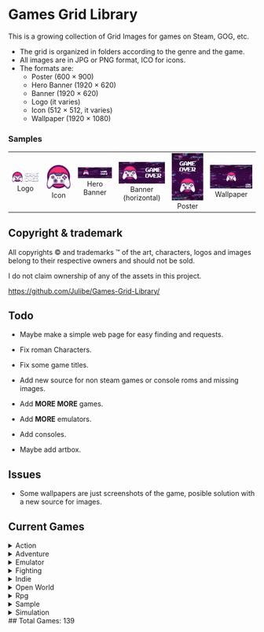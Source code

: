


# Games Grid Library
This is a growing collection of Grid Images for games on Steam, GOG, etc.

 - The grid is organized in folders according to the genre and the game.
 - All images are in JPG or PNG format, ICO for icons.
 - The formats are:
	 - Poster (600 × 900)
	 - Hero Banner (1920 × 620)
	 - Banner (1920 × 620)
	 - Logo (it varies)
	 - Icon (512 × 512, it varies)
	 - Wallpaper (1920 × 1080)

### Samples
<table>
	<tr align="center">
		<td>
			<img src="https://github.com/Julibe/Games-Grid-Library/raw/main/Sample/logo.png" width="250px"><br><center>Logo</center>
		</td>
		<td>
			<img src="https://github.com/Julibe/Games-Grid-Library/raw/main/Sample/icon.png" width="250px"><br><center>Icon</center>
		</td>
		<td>
			<img src="https://github.com/Julibe/Games-Grid-Library/raw/main/Sample/hero.jpg" width="250px"><br><center>Hero Banner</center>
		</td>
		<td>
			<img src="https://github.com/Julibe/Games-Grid-Library/raw/main/Sample/horizontal.jpg" width="250px"><br><center>Banner (horizontal)</center>
		</td>
		<td>
			<img src="https://github.com/Julibe/Games-Grid-Library/raw/main/Sample/poster.jpg" width="250px"><br><center>Poster</center>
		</td>
		<td>
			<img src="https://github.com/Julibe/Games-Grid-Library/raw/main/Sample/wallpaper.jpg" width="250px"><br><center>Wallpaper</center>
		</td>
	</tr>
</table>

## Copyright & trademark
All copyrights © and trademarks ™ of the art, characters, logos and images belong to their respective owners and should not be sold.

I do not claim ownership of any of the assets in this project.

https://github.com/Julibe/Games-Grid-Library/


## Todo
 - Maybe make a simple web page for easy finding and requests.
 - Fix roman Characters.
 - Fix some game titles.
 - Add new source for non steam games or console roms and missing images.

 - Add **MORE MORE** games.

 - Add **MORE** emulators.

 - Add consoles.

 - Maybe add artbox.

## Issues
 - Some wallpapers are just screenshots of the game, posible solution with a new source for images.
## Current Games
<details>
 <summary>Action</summary>

<table><tr align="center"><td><a href="https://github.com/Julibe/Games-Grid-Library/tree/main/Action/Arma 3/" target="_blank"><img src="https://github.com/Julibe/Games-Grid-Library/raw/main/Action/Arma 3/logo.png" width="100%">
<center>Arma 3</center></a></a></td><td><a href="https://github.com/Julibe/Games-Grid-Library/tree/main/Action/Biomutant/" target="_blank"><img src="https://github.com/Julibe/Games-Grid-Library/raw/main/Action/Biomutant/logo.png" width="100%">
<center>Biomutant</center></a></a></td><td><a href="https://github.com/Julibe/Games-Grid-Library/tree/main/Action/Bioshock/" target="_blank"><img src="https://github.com/Julibe/Games-Grid-Library/raw/main/Action/Bioshock/logo.png" width="100%">
<center>Bioshock</center></a></a></td><td><a href="https://github.com/Julibe/Games-Grid-Library/tree/main/Action/Bioshock 2/" target="_blank"><img src="https://github.com/Julibe/Games-Grid-Library/raw/main/Action/Bioshock 2/logo.png" width="100%">
<center>Bioshock 2</center></a></a></td></tr><tr align="center"><td><a href="https://github.com/Julibe/Games-Grid-Library/tree/main/Action/Bioshock Infinite/" target="_blank"><img src="https://github.com/Julibe/Games-Grid-Library/raw/main/Action/Bioshock Infinite/logo.png" width="100%">
<center>Bioshock Infinite</center></a></a></td><td><a href="https://github.com/Julibe/Games-Grid-Library/tree/main/Action/Borderlands/" target="_blank"><img src="https://github.com/Julibe/Games-Grid-Library/raw/main/Action/Borderlands/logo.png" width="100%">
<center>Borderlands</center></a></a></td><td><a href="https://github.com/Julibe/Games-Grid-Library/tree/main/Action/Borderlands - The Presequel/" target="_blank"><img src="https://github.com/Julibe/Games-Grid-Library/raw/main/Action/Borderlands - The Presequel/logo.png" width="100%">
<center>Borderlands - The Presequel</center></a></a></td><td><a href="https://github.com/Julibe/Games-Grid-Library/tree/main/Action/Borderlands 2/" target="_blank"><img src="https://github.com/Julibe/Games-Grid-Library/raw/main/Action/Borderlands 2/logo.png" width="100%">
<center>Borderlands 2</center></a></a></td></tr><tr align="center"><td><a href="https://github.com/Julibe/Games-Grid-Library/tree/main/Action/Borderlands 3/" target="_blank"><img src="https://github.com/Julibe/Games-Grid-Library/raw/main/Action/Borderlands 3/logo.png" width="100%">
<center>Borderlands 3</center></a></a></td><td><a href="https://github.com/Julibe/Games-Grid-Library/tree/main/Action/Bully Scholarship Edition/" target="_blank"><img src="https://github.com/Julibe/Games-Grid-Library/raw/main/Action/Bully Scholarship Edition/logo.png" width="100%">
<center>Bully Scholarship Edition</center></a></a></td><td><a href="https://github.com/Julibe/Games-Grid-Library/tree/main/Action/Call of Duty - Black Ops/" target="_blank"><img src="https://github.com/Julibe/Games-Grid-Library/raw/main/Action/Call of Duty - Black Ops/logo.png" width="100%">
<center>Call of Duty - Black Ops</center></a></a></td><td><a href="https://github.com/Julibe/Games-Grid-Library/tree/main/Action/Call of Duty - Black Ops II/" target="_blank"><img src="https://github.com/Julibe/Games-Grid-Library/raw/main/Action/Call of Duty - Black Ops II/logo.png" width="100%">
<center>Call of Duty - Black Ops II</center></a></a></td></tr><tr align="center"><td><a href="https://github.com/Julibe/Games-Grid-Library/tree/main/Action/Call of Duty - Black Ops III/" target="_blank"><img src="https://github.com/Julibe/Games-Grid-Library/raw/main/Action/Call of Duty - Black Ops III/logo.png" width="100%">
<center>Call of Duty - Black Ops III</center></a></a></td><td><a href="https://github.com/Julibe/Games-Grid-Library/tree/main/Action/Call of Duty - Ghosts/" target="_blank"><img src="https://github.com/Julibe/Games-Grid-Library/raw/main/Action/Call of Duty - Ghosts/logo.png" width="100%">
<center>Call of Duty - Ghosts</center></a></a></td><td><a href="https://github.com/Julibe/Games-Grid-Library/tree/main/Action/Call of Duty - Infinite Warfare/" target="_blank"><img src="https://github.com/Julibe/Games-Grid-Library/raw/main/Action/Call of Duty - Infinite Warfare/logo.png" width="100%">
<center>Call of Duty - Infinite Warfare</center></a></a></td><td><a href="https://github.com/Julibe/Games-Grid-Library/tree/main/Action/Call of Duty - Modern Warfare/" target="_blank"><img src="https://github.com/Julibe/Games-Grid-Library/raw/main/Action/Call of Duty - Modern Warfare/logo.png" width="100%">
<center>Call of Duty - Modern Warfare</center></a></a></td></tr><tr align="center"><td><a href="https://github.com/Julibe/Games-Grid-Library/tree/main/Action/Call of Duty - Modern Warfare 3/" target="_blank"><img src="https://github.com/Julibe/Games-Grid-Library/raw/main/Action/Call of Duty - Modern Warfare 3/logo.png" width="100%">
<center>Call of Duty - Modern Warfare 3</center></a></a></td><td><a href="https://github.com/Julibe/Games-Grid-Library/tree/main/Action/Call of Duty - WWII/" target="_blank"><img src="https://github.com/Julibe/Games-Grid-Library/raw/main/Action/Call of Duty - WWII/logo.png" width="100%">
<center>Call of Duty - WWII</center></a></a></td><td><a href="https://github.com/Julibe/Games-Grid-Library/tree/main/Action/Code Vein/" target="_blank"><img src="https://github.com/Julibe/Games-Grid-Library/raw/main/Action/Code Vein/logo.png" width="100%">
<center>Code Vein</center></a></a></td><td><a href="https://github.com/Julibe/Games-Grid-Library/tree/main/Action/Curse of The Dead Gods/" target="_blank"><img src="https://github.com/Julibe/Games-Grid-Library/raw/main/Action/Curse of The Dead Gods/logo.png" width="100%">
<center>Curse of The Dead Gods</center></a></a></td></tr><tr align="center"><td><a href="https://github.com/Julibe/Games-Grid-Library/tree/main/Action/Days Gone/" target="_blank"><img src="https://github.com/Julibe/Games-Grid-Library/raw/main/Action/Days Gone/logo.png" width="100%">
<center>Days Gone</center></a></a></td><td><a href="https://github.com/Julibe/Games-Grid-Library/tree/main/Action/Dead Cells/" target="_blank"><img src="https://github.com/Julibe/Games-Grid-Library/raw/main/Action/Dead Cells/logo.png" width="100%">
<center>Dead Cells</center></a></a></td><td><a href="https://github.com/Julibe/Games-Grid-Library/tree/main/Action/Death Stranding/" target="_blank"><img src="https://github.com/Julibe/Games-Grid-Library/raw/main/Action/Death Stranding/logo.png" width="100%">
<center>Death Stranding</center></a></a></td><td><a href="https://github.com/Julibe/Games-Grid-Library/tree/main/Action/Deep Rock Galactic/" target="_blank"><img src="https://github.com/Julibe/Games-Grid-Library/raw/main/Action/Deep Rock Galactic/logo.png" width="100%">
<center>Deep Rock Galactic</center></a></a></td></tr><tr align="center"><td><a href="https://github.com/Julibe/Games-Grid-Library/tree/main/Action/Doom 3 Bfg Edition/" target="_blank"><img src="https://github.com/Julibe/Games-Grid-Library/raw/main/Action/Doom 3 Bfg Edition/logo.png" width="100%">
<center>Doom 3 Bfg Edition</center></a></a></td><td><a href="https://github.com/Julibe/Games-Grid-Library/tree/main/Action/Doom Eternal/" target="_blank"><img src="https://github.com/Julibe/Games-Grid-Library/raw/main/Action/Doom Eternal/logo.png" width="100%">
<center>Doom Eternal</center></a></a></td><td><a href="https://github.com/Julibe/Games-Grid-Library/tree/main/Action/Dungeons  Dragons Dark Alliance/" target="_blank"><img src="https://github.com/Julibe/Games-Grid-Library/raw/main/Action/Dungeons  Dragons Dark Alliance/logo.png" width="100%">
<center>Dungeons  Dragons Dark Alliance</center></a></a></td><td><a href="https://github.com/Julibe/Games-Grid-Library/tree/main/Action/Earth Defense Force World Brothers/" target="_blank"><img src="https://github.com/Julibe/Games-Grid-Library/raw/main/Action/Earth Defense Force World Brothers/logo.png" width="100%">
<center>Earth Defense Force World Brothers</center></a></a></td></tr><tr align="center"><td><a href="https://github.com/Julibe/Games-Grid-Library/tree/main/Action/Final Fantasy Type-0 Hd/" target="_blank"><img src="https://github.com/Julibe/Games-Grid-Library/raw/main/Action/Final Fantasy Type-0 Hd/logo.png" width="100%">
<center>Final Fantasy Type-0 Hd</center></a></a></td><td><a href="https://github.com/Julibe/Games-Grid-Library/tree/main/Action/Ghostrunner/" target="_blank"><img src="https://github.com/Julibe/Games-Grid-Library/raw/main/Action/Ghostrunner/logo.png" width="100%">
<center>Ghostrunner</center></a></a></td><td><a href="https://github.com/Julibe/Games-Grid-Library/tree/main/Action/God Eater 2 Rage Burst/" target="_blank"><img src="https://github.com/Julibe/Games-Grid-Library/raw/main/Action/God Eater 2 Rage Burst/logo.png" width="100%">
<center>God Eater 2 Rage Burst</center></a></a></td><td><a href="https://github.com/Julibe/Games-Grid-Library/tree/main/Action/God Eater 3/" target="_blank"><img src="https://github.com/Julibe/Games-Grid-Library/raw/main/Action/God Eater 3/logo.png" width="100%">
<center>God Eater 3</center></a></a></td></tr><tr align="center"><td><a href="https://github.com/Julibe/Games-Grid-Library/tree/main/Action/Grand Theft Auto/" target="_blank"><img src="https://github.com/Julibe/Games-Grid-Library/raw/main/Action/Grand Theft Auto/logo.png" width="100%">
<center>Grand Theft Auto</center></a></a></td><td><a href="https://github.com/Julibe/Games-Grid-Library/tree/main/Action/Grand Theft Auto 2/" target="_blank"><img src="https://github.com/Julibe/Games-Grid-Library/raw/main/Action/Grand Theft Auto 2/logo.png" width="100%">
<center>Grand Theft Auto 2</center></a></a></td><td><a href="https://github.com/Julibe/Games-Grid-Library/tree/main/Action/Grand Theft Auto Episodes From Liberty City/" target="_blank"><img src="https://github.com/Julibe/Games-Grid-Library/raw/main/Action/Grand Theft Auto Episodes From Liberty City/logo.png" width="100%">
<center>Grand Theft Auto Episodes From Liberty City</center></a></a></td><td><a href="https://github.com/Julibe/Games-Grid-Library/tree/main/Action/Grand Theft Auto III/" target="_blank"><img src="https://github.com/Julibe/Games-Grid-Library/raw/main/Action/Grand Theft Auto III/logo.png" width="100%">
<center>Grand Theft Auto III</center></a></a></td></tr><tr align="center"><td><a href="https://github.com/Julibe/Games-Grid-Library/tree/main/Action/Grand Theft Auto Iv The/" target="_blank"><img src="https://github.com/Julibe/Games-Grid-Library/raw/main/Action/Grand Theft Auto Iv The/logo.png" width="100%">
<center>Grand Theft Auto Iv The</center></a></a></td><td><a href="https://github.com/Julibe/Games-Grid-Library/tree/main/Action/Grand Theft Auto San Andreas/" target="_blank"><img src="https://github.com/Julibe/Games-Grid-Library/raw/main/Action/Grand Theft Auto San Andreas/logo.png" width="100%">
<center>Grand Theft Auto San Andreas</center></a></a></td><td><a href="https://github.com/Julibe/Games-Grid-Library/tree/main/Action/Grand Theft Auto V/" target="_blank"><img src="https://github.com/Julibe/Games-Grid-Library/raw/main/Action/Grand Theft Auto V/logo.png" width="100%">
<center>Grand Theft Auto V</center></a></a></td><td><a href="https://github.com/Julibe/Games-Grid-Library/tree/main/Action/Grand Theft Auto Vice City/" target="_blank"><img src="https://github.com/Julibe/Games-Grid-Library/raw/main/Action/Grand Theft Auto Vice City/logo.png" width="100%">
<center>Grand Theft Auto Vice City</center></a></a></td></tr><tr align="center"><td><a href="https://github.com/Julibe/Games-Grid-Library/tree/main/Action/Guilty Gear Strive/" target="_blank"><img src="https://github.com/Julibe/Games-Grid-Library/raw/main/Action/Guilty Gear Strive/logo.png" width="100%">
<center>Guilty Gear Strive</center></a></a></td><td><a href="https://github.com/Julibe/Games-Grid-Library/tree/main/Action/Guns Up/" target="_blank"><img src="https://github.com/Julibe/Games-Grid-Library/raw/main/Action/Guns Up/logo.png" width="100%">
<center>Guns Up</center></a></a></td><td><a href="https://github.com/Julibe/Games-Grid-Library/tree/main/Action/Hades/" target="_blank"><img src="https://github.com/Julibe/Games-Grid-Library/raw/main/Action/Hades/logo.png" width="100%">
<center>Hades</center></a></a></td><td><a href="https://github.com/Julibe/Games-Grid-Library/tree/main/Action/Half-Life/" target="_blank"><img src="https://github.com/Julibe/Games-Grid-Library/raw/main/Action/Half-Life/logo.png" width="100%">
<center>Half-Life</center></a></a></td></tr><tr align="center"><td><a href="https://github.com/Julibe/Games-Grid-Library/tree/main/Action/Half-Life 2/" target="_blank"><img src="https://github.com/Julibe/Games-Grid-Library/raw/main/Action/Half-Life 2/logo.png" width="100%">
<center>Half-Life 2</center></a></a></td><td><a href="https://github.com/Julibe/Games-Grid-Library/tree/main/Action/Half-Life 2 - Episode One/" target="_blank"><img src="https://github.com/Julibe/Games-Grid-Library/raw/main/Action/Half-Life 2 - Episode One/logo.png" width="100%">
<center>Half-Life 2 - Episode One</center></a></a></td><td><a href="https://github.com/Julibe/Games-Grid-Library/tree/main/Action/Half-Life 2 - Episode Two/" target="_blank"><img src="https://github.com/Julibe/Games-Grid-Library/raw/main/Action/Half-Life 2 - Episode Two/logo.png" width="100%">
<center>Half-Life 2 - Episode Two</center></a></a></td><td><a href="https://github.com/Julibe/Games-Grid-Library/tree/main/Action/Helldivers Dive Harder Edition/" target="_blank"><img src="https://github.com/Julibe/Games-Grid-Library/raw/main/Action/Helldivers Dive Harder Edition/logo.png" width="100%">
<center>Helldivers Dive Harder Edition</center></a></a></td></tr><tr align="center"><td><a href="https://github.com/Julibe/Games-Grid-Library/tree/main/Action/Horizon Zero Dawn/" target="_blank"><img src="https://github.com/Julibe/Games-Grid-Library/raw/main/Action/Horizon Zero Dawn/logo.png" width="100%">
<center>Horizon Zero Dawn</center></a></a></td><td><a href="https://github.com/Julibe/Games-Grid-Library/tree/main/Action/Iconoclasts/" target="_blank"><img src="https://github.com/Julibe/Games-Grid-Library/raw/main/Action/Iconoclasts/logo.png" width="100%">
<center>Iconoclasts</center></a></a></td><td><a href="https://github.com/Julibe/Games-Grid-Library/tree/main/Action/Katamari Damacy Reroll/" target="_blank"><img src="https://github.com/Julibe/Games-Grid-Library/raw/main/Action/Katamari Damacy Reroll/logo.png" width="100%">
<center>Katamari Damacy Reroll</center></a></a></td><td><a href="https://github.com/Julibe/Games-Grid-Library/tree/main/Action/La Noire The Vr Case Files/" target="_blank"><img src="https://github.com/Julibe/Games-Grid-Library/raw/main/Action/La Noire The Vr Case Files/logo.png" width="100%">
<center>La Noire The Vr Case Files</center></a></a></td></tr><tr align="center"><td><a href="https://github.com/Julibe/Games-Grid-Library/tree/main/Action/Legend of Mana/" target="_blank"><img src="https://github.com/Julibe/Games-Grid-Library/raw/main/Action/Legend of Mana/logo.png" width="100%">
<center>Legend of Mana</center></a></a></td><td><a href="https://github.com/Julibe/Games-Grid-Library/tree/main/Action/Manhunt/" target="_blank"><img src="https://github.com/Julibe/Games-Grid-Library/raw/main/Action/Manhunt/logo.png" width="100%">
<center>Manhunt</center></a></a></td><td><a href="https://github.com/Julibe/Games-Grid-Library/tree/main/Action/Mass Effect/" target="_blank"><img src="https://github.com/Julibe/Games-Grid-Library/raw/main/Action/Mass Effect/logo.png" width="100%">
<center>Mass Effect</center></a></a></td><td><a href="https://github.com/Julibe/Games-Grid-Library/tree/main/Action/Max Payne/" target="_blank"><img src="https://github.com/Julibe/Games-Grid-Library/raw/main/Action/Max Payne/logo.png" width="100%">
<center>Max Payne</center></a></a></td></tr><tr align="center"><td><a href="https://github.com/Julibe/Games-Grid-Library/tree/main/Action/Max Payne 2 The Fall of Max Payne/" target="_blank"><img src="https://github.com/Julibe/Games-Grid-Library/raw/main/Action/Max Payne 2 The Fall of Max Payne/logo.png" width="100%">
<center>Max Payne 2 The Fall of Max Payne</center></a></a></td><td><a href="https://github.com/Julibe/Games-Grid-Library/tree/main/Action/Max Payne 3/" target="_blank"><img src="https://github.com/Julibe/Games-Grid-Library/raw/main/Action/Max Payne 3/logo.png" width="100%">
<center>Max Payne 3</center></a></a></td><td><a href="https://github.com/Julibe/Games-Grid-Library/tree/main/Action/Mechwarrior 5 Mercenaries/" target="_blank"><img src="https://github.com/Julibe/Games-Grid-Library/raw/main/Action/Mechwarrior 5 Mercenaries/logo.png" width="100%">
<center>Mechwarrior 5 Mercenaries</center></a></a></td><td><a href="https://github.com/Julibe/Games-Grid-Library/tree/main/Action/Metal Gear Rising - Revengeance/" target="_blank"><img src="https://github.com/Julibe/Games-Grid-Library/raw/main/Action/Metal Gear Rising - Revengeance/logo.png" width="100%">
<center>Metal Gear Rising - Revengeance</center></a></a></td></tr><tr align="center"><td><a href="https://github.com/Julibe/Games-Grid-Library/tree/main/Action/Metal Gear Solid V - The Phantom Pain/" target="_blank"><img src="https://github.com/Julibe/Games-Grid-Library/raw/main/Action/Metal Gear Solid V - The Phantom Pain/logo.png" width="100%">
<center>Metal Gear Solid V - The Phantom Pain</center></a></a></td><td><a href="https://github.com/Julibe/Games-Grid-Library/tree/main/Action/Monster Hunter World/" target="_blank"><img src="https://github.com/Julibe/Games-Grid-Library/raw/main/Action/Monster Hunter World/logo.png" width="100%">
<center>Monster Hunter World</center></a></a></td><td><a href="https://github.com/Julibe/Games-Grid-Library/tree/main/Action/Nier Replicant Ver.122474487139/" target="_blank"><img src="https://github.com/Julibe/Games-Grid-Library/raw/main/Action/Nier Replicant Ver.122474487139/logo.png" width="100%">
<center>Nier Replicant Ver.122474487139</center></a></a></td><td><a href="https://github.com/Julibe/Games-Grid-Library/tree/main/Action/Nierautomata/" target="_blank"><img src="https://github.com/Julibe/Games-Grid-Library/raw/main/Action/Nierautomata/logo.png" width="100%">
<center>Nierautomata</center></a></a></td></tr><tr align="center"><td><a href="https://github.com/Julibe/Games-Grid-Library/tree/main/Action/Ninja Gaiden 3 Razors Edge/" target="_blank"><img src="https://github.com/Julibe/Games-Grid-Library/raw/main/Action/Ninja Gaiden 3 Razors Edge/logo.png" width="100%">
<center>Ninja Gaiden 3 Razors Edge</center></a></a></td><td><a href="https://github.com/Julibe/Games-Grid-Library/tree/main/Action/Ninja Gaiden Σ/" target="_blank"><img src="https://github.com/Julibe/Games-Grid-Library/raw/main/Action/Ninja Gaiden Σ/logo.png" width="100%">
<center>Ninja Gaiden Σ</center></a></a></td><td><a href="https://github.com/Julibe/Games-Grid-Library/tree/main/Action/Ninja Gaiden Σ 2/" target="_blank"><img src="https://github.com/Julibe/Games-Grid-Library/raw/main/Action/Ninja Gaiden Σ 2/logo.png" width="100%">
<center>Ninja Gaiden Σ 2</center></a></a></td><td><a href="https://github.com/Julibe/Games-Grid-Library/tree/main/Action/No More Heroes/" target="_blank"><img src="https://github.com/Julibe/Games-Grid-Library/raw/main/Action/No More Heroes/logo.png" width="100%">
<center>No More Heroes</center></a></a></td></tr><tr align="center"><td><a href="https://github.com/Julibe/Games-Grid-Library/tree/main/Action/No More Heroes 2 Desperate Struggle/" target="_blank"><img src="https://github.com/Julibe/Games-Grid-Library/raw/main/Action/No More Heroes 2 Desperate Struggle/logo.png" width="100%">
<center>No More Heroes 2 Desperate Struggle</center></a></a></td><td><a href="https://github.com/Julibe/Games-Grid-Library/tree/main/Action/Outriders/" target="_blank"><img src="https://github.com/Julibe/Games-Grid-Library/raw/main/Action/Outriders/logo.png" width="100%">
<center>Outriders</center></a></a></td><td><a href="https://github.com/Julibe/Games-Grid-Library/tree/main/Action/Persona 5 Strikers/" target="_blank"><img src="https://github.com/Julibe/Games-Grid-Library/raw/main/Action/Persona 5 Strikers/logo.png" width="100%">
<center>Persona 5 Strikers</center></a></a></td><td><a href="https://github.com/Julibe/Games-Grid-Library/tree/main/Action/Phantasy Star Online 2 New Genesis/" target="_blank"><img src="https://github.com/Julibe/Games-Grid-Library/raw/main/Action/Phantasy Star Online 2 New Genesis/logo.png" width="100%">
<center>Phantasy Star Online 2 New Genesis</center></a></a></td></tr><tr align="center"><td><a href="https://github.com/Julibe/Games-Grid-Library/tree/main/Action/Prey/" target="_blank"><img src="https://github.com/Julibe/Games-Grid-Library/raw/main/Action/Prey/logo.png" width="100%">
<center>Prey</center></a></a></td><td><a href="https://github.com/Julibe/Games-Grid-Library/tree/main/Action/Red Dead Redemption 2/" target="_blank"><img src="https://github.com/Julibe/Games-Grid-Library/raw/main/Action/Red Dead Redemption 2/logo.png" width="100%">
<center>Red Dead Redemption 2</center></a></a></td><td><a href="https://github.com/Julibe/Games-Grid-Library/tree/main/Action/Resident Evil Village/" target="_blank"><img src="https://github.com/Julibe/Games-Grid-Library/raw/main/Action/Resident Evil Village/logo.png" width="100%">
<center>Resident Evil Village</center></a></a></td><td><a href="https://github.com/Julibe/Games-Grid-Library/tree/main/Action/Sakuna of Rice And Ruin/" target="_blank"><img src="https://github.com/Julibe/Games-Grid-Library/raw/main/Action/Sakuna of Rice And Ruin/logo.png" width="100%">
<center>Sakuna of Rice And Ruin</center></a></a></td></tr><tr align="center"><td><a href="https://github.com/Julibe/Games-Grid-Library/tree/main/Action/Scarlet Nexus/" target="_blank"><img src="https://github.com/Julibe/Games-Grid-Library/raw/main/Action/Scarlet Nexus/logo.png" width="100%">
<center>Scarlet Nexus</center></a></a></td><td><a href="https://github.com/Julibe/Games-Grid-Library/tree/main/Action/Sea of Thieves/" target="_blank"><img src="https://github.com/Julibe/Games-Grid-Library/raw/main/Action/Sea of Thieves/logo.png" width="100%">
<center>Sea of Thieves</center></a></a></td><td><a href="https://github.com/Julibe/Games-Grid-Library/tree/main/Action/Secret of Mana/" target="_blank"><img src="https://github.com/Julibe/Games-Grid-Library/raw/main/Action/Secret of Mana/logo.png" width="100%">
<center>Secret of Mana</center></a></a></td><td><a href="https://github.com/Julibe/Games-Grid-Library/tree/main/Action/Skul The Hero Slayer/" target="_blank"><img src="https://github.com/Julibe/Games-Grid-Library/raw/main/Action/Skul The Hero Slayer/logo.png" width="100%">
<center>Skul The Hero Slayer</center></a></a></td></tr><tr align="center"><td><a href="https://github.com/Julibe/Games-Grid-Library/tree/main/Action/State of Decay 2 Juggernaut Edition/" target="_blank"><img src="https://github.com/Julibe/Games-Grid-Library/raw/main/Action/State of Decay 2 Juggernaut Edition/logo.png" width="100%">
<center>State of Decay 2 Juggernaut Edition</center></a></a></td><td><a href="https://github.com/Julibe/Games-Grid-Library/tree/main/Action/Super Meat Boy Forever/" target="_blank"><img src="https://github.com/Julibe/Games-Grid-Library/raw/main/Action/Super Meat Boy Forever/logo.png" width="100%">
<center>Super Meat Boy Forever</center></a></a></td><td><a href="https://github.com/Julibe/Games-Grid-Library/tree/main/Action/Tales of Arise/" target="_blank"><img src="https://github.com/Julibe/Games-Grid-Library/raw/main/Action/Tales of Arise/logo.png" width="100%">
<center>Tales of Arise</center></a></a></td><td><a href="https://github.com/Julibe/Games-Grid-Library/tree/main/Action/Tales of Berseria/" target="_blank"><img src="https://github.com/Julibe/Games-Grid-Library/raw/main/Action/Tales of Berseria/logo.png" width="100%">
<center>Tales of Berseria</center></a></a></td></tr><tr align="center"><td><a href="https://github.com/Julibe/Games-Grid-Library/tree/main/Action/The Messenger/" target="_blank"><img src="https://github.com/Julibe/Games-Grid-Library/raw/main/Action/The Messenger/logo.png" width="100%">
<center>The Messenger</center></a></a></td><td><a href="https://github.com/Julibe/Games-Grid-Library/tree/main/Action/Warframe/" target="_blank"><img src="https://github.com/Julibe/Games-Grid-Library/raw/main/Action/Warframe/logo.png" width="100%">
<center>Warframe</center></a></a></td><td><a href="https://github.com/Julibe/Games-Grid-Library/tree/main/Action/Yakuza 0/" target="_blank"><img src="https://github.com/Julibe/Games-Grid-Library/raw/main/Action/Yakuza 0/logo.png" width="100%">
<center>Yakuza 0</center></a></a></td><td><a href="https://github.com/Julibe/Games-Grid-Library/tree/main/Action/Yakuza 3/" target="_blank"><img src="https://github.com/Julibe/Games-Grid-Library/raw/main/Action/Yakuza 3/logo.png" width="100%">
<center>Yakuza 3</center></a></a></td></tr><tr align="center"><td><a href="https://github.com/Julibe/Games-Grid-Library/tree/main/Action/Yakuza 4/" target="_blank"><img src="https://github.com/Julibe/Games-Grid-Library/raw/main/Action/Yakuza 4/logo.png" width="100%">
<center>Yakuza 4</center></a></a></td><td><a href="https://github.com/Julibe/Games-Grid-Library/tree/main/Action/Yakuza 5/" target="_blank"><img src="https://github.com/Julibe/Games-Grid-Library/raw/main/Action/Yakuza 5/logo.png" width="100%">
<center>Yakuza 5</center></a></a></td><td><a href="https://github.com/Julibe/Games-Grid-Library/tree/main/Action/Yakuza 6 - The Song of Life/" target="_blank"><img src="https://github.com/Julibe/Games-Grid-Library/raw/main/Action/Yakuza 6 - The Song of Life/logo.png" width="100%">
<center>Yakuza 6 - The Song of Life</center></a></a></td><td><a href="https://github.com/Julibe/Games-Grid-Library/tree/main/Action/Yakuza Kiwami/" target="_blank"><img src="https://github.com/Julibe/Games-Grid-Library/raw/main/Action/Yakuza Kiwami/logo.png" width="100%">
<center>Yakuza Kiwami</center></a></a></td></tr><tr align="center"><td><a href="https://github.com/Julibe/Games-Grid-Library/tree/main/Action/Yakuza Kiwami 2/" target="_blank"><img src="https://github.com/Julibe/Games-Grid-Library/raw/main/Action/Yakuza Kiwami 2/logo.png" width="100%">
<center>Yakuza Kiwami 2</center></a></a></td><td><a href="https://github.com/Julibe/Games-Grid-Library/tree/main/Action/Yakuza Like A Dragon/" target="_blank"><img src="https://github.com/Julibe/Games-Grid-Library/raw/main/Action/Yakuza Like A Dragon/logo.png" width="100%">
<center>Yakuza Like A Dragon</center></a></a></td><td><a href="https://github.com/Julibe/Games-Grid-Library/tree/main/Action/Ys VIII Lacrimosa of Dana/" target="_blank"><img src="https://github.com/Julibe/Games-Grid-Library/raw/main/Action/Ys VIII Lacrimosa of Dana/logo.png" width="100%">
<center>Ys VIII Lacrimosa of Dana</center></a></a></td></tr></table>
</details><details>
 <summary>Adventure</summary>

<table><tr align="center"><td><a href="https://github.com/Julibe/Games-Grid-Library/tree/main/Adventure/Everybodys Gone To The Rapture/" target="_blank"><img src="https://github.com/Julibe/Games-Grid-Library/raw/main/Adventure/Everybodys Gone To The Rapture/logo.png" width="100%">
<center>Everybodys Gone To The Rapture</center></a></a></td><td><a href="https://github.com/Julibe/Games-Grid-Library/tree/main/Adventure/La Noire/" target="_blank"><img src="https://github.com/Julibe/Games-Grid-Library/raw/main/Adventure/La Noire/logo.png" width="100%">
<center>La Noire</center></a></a></td><td><a href="https://github.com/Julibe/Games-Grid-Library/tree/main/Adventure/Raft/" target="_blank"><img src="https://github.com/Julibe/Games-Grid-Library/raw/main/Adventure/Raft/logo.png" width="100%">
<center>Raft</center></a></a></td><td><a href="https://github.com/Julibe/Games-Grid-Library/tree/main/Adventure/Subnautica/" target="_blank"><img src="https://github.com/Julibe/Games-Grid-Library/raw/main/Adventure/Subnautica/logo.png" width="100%">
<center>Subnautica</center></a></a></td></tr><tr align="center"><td><a href="https://github.com/Julibe/Games-Grid-Library/tree/main/Adventure/Subnautica Below Zero/" target="_blank"><img src="https://github.com/Julibe/Games-Grid-Library/raw/main/Adventure/Subnautica Below Zero/logo.png" width="100%">
<center>Subnautica Below Zero</center></a></a></td></tr></table>
</details><details>
 <summary>Emulator</summary>

<table><tr align="center"><td><a href="https://github.com/Julibe/Games-Grid-Library/tree/main/Emulator/Citra/" target="_blank"><img src="https://github.com/Julibe/Games-Grid-Library/raw/main/Emulator/Citra/logo.png" width="100%">
<center>Citra</center></a></a></td><td><a href="https://github.com/Julibe/Games-Grid-Library/tree/main/Emulator/Yuzu/" target="_blank"><img src="https://github.com/Julibe/Games-Grid-Library/raw/main/Emulator/Yuzu/logo.png" width="100%">
<center>Yuzu</center></a></a></td><td><a href="https://github.com/Julibe/Games-Grid-Library/tree/main/Emulator/Yuzu Early Access/" target="_blank"><img src="https://github.com/Julibe/Games-Grid-Library/raw/main/Emulator/Yuzu Early Access/logo.png" width="100%">
<center>Yuzu Early Access</center></a></a></td></tr></table>
</details><details>
 <summary>Fighting</summary>

<table><tr align="center"><td><a href="https://github.com/Julibe/Games-Grid-Library/tree/main/Fighting/Mortal Kombat11/" target="_blank"><img src="https://github.com/Julibe/Games-Grid-Library/raw/main/Fighting/Mortal Kombat11/logo.png" width="100%">
<center>Mortal Kombat11</center></a></a></td><td><a href="https://github.com/Julibe/Games-Grid-Library/tree/main/Fighting/Soulcalibur VI/" target="_blank"><img src="https://github.com/Julibe/Games-Grid-Library/raw/main/Fighting/Soulcalibur VI/logo.png" width="100%">
<center>Soulcalibur VI</center></a></a></td><td><a href="https://github.com/Julibe/Games-Grid-Library/tree/main/Fighting/Street Fighter V/" target="_blank"><img src="https://github.com/Julibe/Games-Grid-Library/raw/main/Fighting/Street Fighter V/logo.png" width="100%">
<center>Street Fighter V</center></a></a></td><td><a href="https://github.com/Julibe/Games-Grid-Library/tree/main/Fighting/Tekken 7/" target="_blank"><img src="https://github.com/Julibe/Games-Grid-Library/raw/main/Fighting/Tekken 7/logo.png" width="100%">
<center>Tekken 7</center></a></a></td></tr></table>
</details><details>
 <summary>Indie</summary>

<table><tr align="center"><td><a href="https://github.com/Julibe/Games-Grid-Library/tree/main/Indie/Super Meat Boy/" target="_blank"><img src="https://github.com/Julibe/Games-Grid-Library/raw/main/Indie/Super Meat Boy/logo.png" width="100%">
<center>Super Meat Boy</center></a></a></td></tr></table>
</details><details>
 <summary>Open World</summary>

<table><tr align="center"><td><a href="https://github.com/Julibe/Games-Grid-Library/tree/main/Open World/No Mans Sky/" target="_blank"><img src="https://github.com/Julibe/Games-Grid-Library/raw/main/Open World/No Mans Sky/logo.png" width="100%">
<center>No Mans Sky</center></a></a></td><td><a href="https://github.com/Julibe/Games-Grid-Library/tree/main/Open World/Rust/" target="_blank"><img src="https://github.com/Julibe/Games-Grid-Library/raw/main/Open World/Rust/logo.png" width="100%">
<center>Rust</center></a></a></td><td><a href="https://github.com/Julibe/Games-Grid-Library/tree/main/Open World/Valheim/" target="_blank"><img src="https://github.com/Julibe/Games-Grid-Library/raw/main/Open World/Valheim/logo.png" width="100%">
<center>Valheim</center></a></a></td></tr></table>
</details><details>
 <summary>Rpg</summary>

<table><tr align="center"><td><a href="https://github.com/Julibe/Games-Grid-Library/tree/main/Rpg/Cyberpunk 2077/" target="_blank"><img src="https://github.com/Julibe/Games-Grid-Library/raw/main/Rpg/Cyberpunk 2077/logo.png" width="100%">
<center>Cyberpunk 2077</center></a></a></td><td><a href="https://github.com/Julibe/Games-Grid-Library/tree/main/Rpg/Dragon Quest XI - Echoes of An Elusive Age  Digital Edition of Light/" target="_blank"><img src="https://github.com/Julibe/Games-Grid-Library/raw/main/Rpg/Dragon Quest XI - Echoes of An Elusive Age  Digital Edition of Light/logo.png" width="100%">
<center>Dragon Quest XI - Echoes of An Elusive Age  Digital Edition of Light</center></a></a></td><td><a href="https://github.com/Julibe/Games-Grid-Library/tree/main/Rpg/Final Fantasy III/" target="_blank"><img src="https://github.com/Julibe/Games-Grid-Library/raw/main/Rpg/Final Fantasy III/logo.png" width="100%">
<center>Final Fantasy III</center></a></a></td><td><a href="https://github.com/Julibe/Games-Grid-Library/tree/main/Rpg/Final Fantasy Iv/" target="_blank"><img src="https://github.com/Julibe/Games-Grid-Library/raw/main/Rpg/Final Fantasy Iv/logo.png" width="100%">
<center>Final Fantasy Iv</center></a></a></td></tr><tr align="center"><td><a href="https://github.com/Julibe/Games-Grid-Library/tree/main/Rpg/Final Fantasy Iv The After Years/" target="_blank"><img src="https://github.com/Julibe/Games-Grid-Library/raw/main/Rpg/Final Fantasy Iv The After Years/logo.png" width="100%">
<center>Final Fantasy Iv The After Years</center></a></a></td><td><a href="https://github.com/Julibe/Games-Grid-Library/tree/main/Rpg/Final Fantasy Ix/" target="_blank"><img src="https://github.com/Julibe/Games-Grid-Library/raw/main/Rpg/Final Fantasy Ix/logo.png" width="100%">
<center>Final Fantasy Ix</center></a></a></td><td><a href="https://github.com/Julibe/Games-Grid-Library/tree/main/Rpg/Final Fantasy V/" target="_blank"><img src="https://github.com/Julibe/Games-Grid-Library/raw/main/Rpg/Final Fantasy V/logo.png" width="100%">
<center>Final Fantasy V</center></a></a></td><td><a href="https://github.com/Julibe/Games-Grid-Library/tree/main/Rpg/Final Fantasy VII/" target="_blank"><img src="https://github.com/Julibe/Games-Grid-Library/raw/main/Rpg/Final Fantasy VII/logo.png" width="100%">
<center>Final Fantasy VII</center></a></a></td></tr><tr align="center"><td><a href="https://github.com/Julibe/Games-Grid-Library/tree/main/Rpg/Final Fantasy VIII/" target="_blank"><img src="https://github.com/Julibe/Games-Grid-Library/raw/main/Rpg/Final Fantasy VIII/logo.png" width="100%">
<center>Final Fantasy VIII</center></a></a></td><td><a href="https://github.com/Julibe/Games-Grid-Library/tree/main/Rpg/Final Fantasy Vi/" target="_blank"><img src="https://github.com/Julibe/Games-Grid-Library/raw/main/Rpg/Final Fantasy Vi/logo.png" width="100%">
<center>Final Fantasy Vi</center></a></a></td><td><a href="https://github.com/Julibe/Games-Grid-Library/tree/main/Rpg/Final Fantasy X-2/" target="_blank"><img src="https://github.com/Julibe/Games-Grid-Library/raw/main/Rpg/Final Fantasy X-2/logo.png" width="100%">
<center>Final Fantasy X-2</center></a></a></td><td><a href="https://github.com/Julibe/Games-Grid-Library/tree/main/Rpg/Final Fantasy XII - The Zodiac Age/" target="_blank"><img src="https://github.com/Julibe/Games-Grid-Library/raw/main/Rpg/Final Fantasy XII - The Zodiac Age/logo.png" width="100%">
<center>Final Fantasy XII - The Zodiac Age</center></a></a></td></tr><tr align="center"><td><a href="https://github.com/Julibe/Games-Grid-Library/tree/main/Rpg/Final Fantasy XIII/" target="_blank"><img src="https://github.com/Julibe/Games-Grid-Library/raw/main/Rpg/Final Fantasy XIII/logo.png" width="100%">
<center>Final Fantasy XIII</center></a></a></td><td><a href="https://github.com/Julibe/Games-Grid-Library/tree/main/Rpg/Final Fantasy XIII2/" target="_blank"><img src="https://github.com/Julibe/Games-Grid-Library/raw/main/Rpg/Final Fantasy XIII2/logo.png" width="100%">
<center>Final Fantasy XIII2</center></a></a></td><td><a href="https://github.com/Julibe/Games-Grid-Library/tree/main/Rpg/Final Fantasy XIV/" target="_blank"><img src="https://github.com/Julibe/Games-Grid-Library/raw/main/Rpg/Final Fantasy XIV/logo.png" width="100%">
<center>Final Fantasy XIV</center></a></a></td><td><a href="https://github.com/Julibe/Games-Grid-Library/tree/main/Rpg/Final Fantasy XV/" target="_blank"><img src="https://github.com/Julibe/Games-Grid-Library/raw/main/Rpg/Final Fantasy XV/logo.png" width="100%">
<center>Final Fantasy XV</center></a></a></td></tr><tr align="center"><td><a href="https://github.com/Julibe/Games-Grid-Library/tree/main/Rpg/Lightning Returns - Final Fantasy XIII/" target="_blank"><img src="https://github.com/Julibe/Games-Grid-Library/raw/main/Rpg/Lightning Returns - Final Fantasy XIII/logo.png" width="100%">
<center>Lightning Returns - Final Fantasy XIII</center></a></a></td><td><a href="https://github.com/Julibe/Games-Grid-Library/tree/main/Rpg/Mobius - Final Fantasy/" target="_blank"><img src="https://github.com/Julibe/Games-Grid-Library/raw/main/Rpg/Mobius - Final Fantasy/logo.png" width="100%">
<center>Mobius - Final Fantasy</center></a></a></td><td><a href="https://github.com/Julibe/Games-Grid-Library/tree/main/Rpg/Persona 4 - Golden/" target="_blank"><img src="https://github.com/Julibe/Games-Grid-Library/raw/main/Rpg/Persona 4 - Golden/logo.png" width="100%">
<center>Persona 4 - Golden</center></a></a></td><td><a href="https://github.com/Julibe/Games-Grid-Library/tree/main/Rpg/Shin Megami Tensei III - Nocturne/" target="_blank"><img src="https://github.com/Julibe/Games-Grid-Library/raw/main/Rpg/Shin Megami Tensei III - Nocturne/logo.png" width="100%">
<center>Shin Megami Tensei III - Nocturne</center></a></a></td></tr><tr align="center"><td><a href="https://github.com/Julibe/Games-Grid-Library/tree/main/Rpg/Tales of Zestiria/" target="_blank"><img src="https://github.com/Julibe/Games-Grid-Library/raw/main/Rpg/Tales of Zestiria/logo.png" width="100%">
<center>Tales of Zestiria</center></a></a></td><td><a href="https://github.com/Julibe/Games-Grid-Library/tree/main/Rpg/The Outer Worlds/" target="_blank"><img src="https://github.com/Julibe/Games-Grid-Library/raw/main/Rpg/The Outer Worlds/logo.png" width="100%">
<center>The Outer Worlds</center></a></a></td><td><a href="https://github.com/Julibe/Games-Grid-Library/tree/main/Rpg/Trials of Mana/" target="_blank"><img src="https://github.com/Julibe/Games-Grid-Library/raw/main/Rpg/Trials of Mana/logo.png" width="100%">
<center>Trials of Mana</center></a></a></td><td><a href="https://github.com/Julibe/Games-Grid-Library/tree/main/Rpg/World of Final Fantasy/" target="_blank"><img src="https://github.com/Julibe/Games-Grid-Library/raw/main/Rpg/World of Final Fantasy/logo.png" width="100%">
<center>World of Final Fantasy</center></a></a></td></tr></table>
</details><details>
 <summary>Sample</summary>

<table></tr></table>
</details><details>
 <summary>Simulation</summary>

<table><tr align="center"><td><a href="https://github.com/Julibe/Games-Grid-Library/tree/main/Simulation/Democracy 4/" target="_blank"><img src="https://github.com/Julibe/Games-Grid-Library/raw/main/Simulation/Democracy 4/logo.png" width="100%">
<center>Democracy 4</center></a></a></td><td><a href="https://github.com/Julibe/Games-Grid-Library/tree/main/Simulation/The Sims 3/" target="_blank"><img src="https://github.com/Julibe/Games-Grid-Library/raw/main/Simulation/The Sims 3/logo.png" width="100%">
<center>The Sims 3</center></a></a></td><td><a href="https://github.com/Julibe/Games-Grid-Library/tree/main/Simulation/The Sims 4/" target="_blank"><img src="https://github.com/Julibe/Games-Grid-Library/raw/main/Simulation/The Sims 4/logo.png" width="100%">
<center>The Sims 4</center></a></a></td></tr></table>
</details>
 ## Total Games: 139
